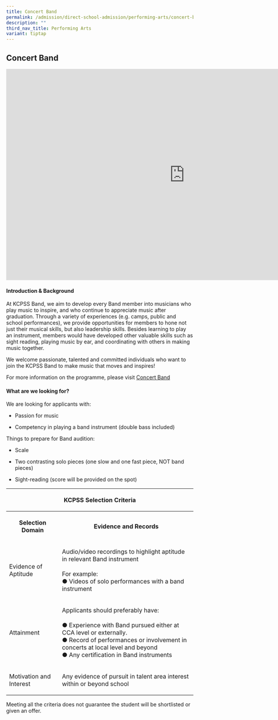 ```yaml
---
title: Concert Band
permalink: /admission/direct-school-admission/performing-arts/concert-band/
description: ""
third_nav_title: Performing Arts
variant: tiptap
---
```

<h2>Concert Band</h2>
<div class="iframe-wrapper">
<iframe height="569" width="960" allowfullscreen="true" frameborder="0" src="https://docs.google.com/presentation/d/e/2PACX-1vQDXzf8t8fjzc9GiKkmC-XzYRGM7I1xy4JKeg4EzKL1Pf3RXDfsWmW58m0bD3xjYPiYXMD7JRI3pbVp/embed?start=false&amp;loop=false&amp;delayms=3000"></iframe>
</div>
<h4>Introduction &amp; Background</h4>
<p>At KCPSS Band, we aim to develop every Band member into musicians who
play music to inspire, and who continue to appreciate music after graduation.
Through a variety of experiences (e.g. camps, public and school performances),
we provide opportunities for members to hone not just their musical skills,
but also leadership skills. Besides learning to play an instrument, members
would have developed other valuable skills such as sight reading, playing
music by ear, and coordinating with others in making music together.</p>
<p>We welcome passionate, talented and committed individuals who want to
join the KCPSS Band to make music that moves and inspires!</p>
<p>For more information on the programme, please visit <a href="https://www.kuochuanpresbyteriansec.moe.edu.sg/the-kuo-chuan-experience/co-curricular-activities-cca/performing-arts/symphonic-band/" rel="noopener noreferrer nofollow" target="_blank">Concert Band</a>
</p>
<h4>What are we looking for?</h4>
<p>We are looking for applicants with:</p>
<ul data-tight="true" class="tight">
<li>
<p>Passion for music</p>
</li>
<li>
<p>Competency in playing a band instrument (double bass included)</p>
</li>
</ul>
<p>Things to prepare for Band audition:</p>
<ul data-tight="true" class="tight">
<li>
<p>Scale</p>
</li>
<li>
<p>Two contrasting solo pieces (one slow and one fast piece, NOT band pieces)</p>
</li>
<li>
<p>Sight-reading (score will be provided on the spot)</p>
</li>
</ul>
<table style="minWidth: 50px">
<colgroup>
<col>
<col>
</colgroup>
<tbody>
<tr>
<th rowspan="1" colspan="2">
<p>KCPSS Selection Criteria</p>
</th>
</tr>
<tr>
<th rowspan="1" colspan="1">
<p>Selection Domain</p>
</th>
<th rowspan="1" colspan="1">
<p>Evidence and Records</p>
</th>
</tr>
<tr>
<td rowspan="1" colspan="1">
<p>Evidence of Aptitude</p>
</td>
<td rowspan="1" colspan="1">
<p>Audio/video recordings to highlight aptitude in relevant Band instrument
<br>
<br>For example:
<br>● Videos of solo performances with a band instrument</p>
</td>
</tr>
<tr>
<td rowspan="1" colspan="1">
<p>Attainment</p>
</td>
<td rowspan="1" colspan="1">
<p>Applicants should preferably have:
<br>
<br>● Experience with Band pursued either at CCA level or externally.
<br>● Record of performances or involvement in concerts at local level and
beyond
<br>● Any certification in Band instruments</p>
</td>
</tr>
<tr>
<td rowspan="1" colspan="1">
<p>Motivation and Interest</p>
</td>
<td rowspan="1" colspan="1">
<p>Any evidence of pursuit in talent area interest within or beyond school</p>
</td>
</tr>
</tbody>
</table>
<p>Meeting all the criteria does not guarantee the student will be shortlisted
or given an offer.</p>